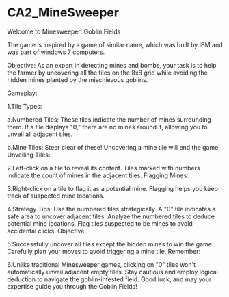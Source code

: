 # CA2_MineSweeper

Welcome to Minesweeper: Goblin Fields

The game is inspired by a game of similar name, which was built by IBM and was part of windows 7 computers.

Objective:
As an expert in detecting mines and bombs, your task is to help the farmer by uncovering all the tiles on the 8x8 grid while avoiding the hidden mines planted by the mischievous goblins.

Gameplay:

1.Tile Types:

  a.Numbered Tiles: These tiles indicate the number of mines surrounding them. If a tile displays "0," there are no mines around it, allowing you to unveil all adjacent tiles.

  b.Mine Tiles: Steer clear of these! Uncovering a mine tile will end the game.
  Unveiling Tiles:

2.Left-click on a tile to reveal its content.
 Tiles marked with numbers indicate the count of mines in the adjacent tiles.
  Flagging Mines:

3.Right-click on a tile to flag it as a potential mine.
  Flagging helps you keep track of suspected mine locations.
  
4.Strategy Tips:
  Use the numbered tiles strategically. A "0" tile indicates a safe area to uncover adjacent tiles.
  Analyze the numbered tiles to deduce potential mine locations.
  Flag tiles suspected to be mines to avoid accidental clicks.
  Objective:

5.Successfully uncover all tiles except the hidden mines to win the game.
  Carefully plan your moves to avoid triggering a mine tile.
  Remember:

6.Unlike traditional Minesweeper games, clicking on "0" tiles won't automatically unveil adjacent empty tiles.
  Stay cautious and employ logical deduction to navigate the goblin-infested field.
  Good luck, and may your expertise guide you through the Goblin Fields!





